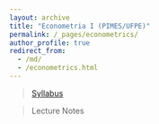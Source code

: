 ```yaml
---
layout: archive
title: "Econometria I (PIMES/UFPE)"
permalink: /_pages/econometrics/
author_profile: true
redirect_from: 
  - /md/
  - /econometrics.html
---
```


> [Syllabus](http://henriqueveras.github.io/files/Econometrics/Syllabus/Ementa.pdf)

> Lecture Notes